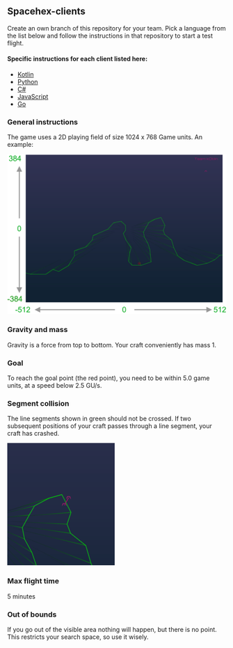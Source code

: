 Spacehex-clients
--------
Create an own branch of this repository for your team.
Pick a language from the list below and follow the instructions
in that repository to start a test flight.

#### Specific instructions for each client listed here:
* [Kotlin](spacehex-kotlin-client)
* [Python](spacehex-python-client)
* [C#](spacehex-csharp-client)
* [JavaScript](spacehex-js-client)
* [Go](spacehex-go-client)

### General instructions
The game uses a 2D playing field of size 1024 x 768 Game units.
An example:

![Image](env-image.png)

### Gravity and mass
Gravity is a force from top to bottom. Your craft conveniently has mass 1.

### Goal
To reach the goal point (the red point), you need to be within 5.0 game units, 
at a speed below 2.5 GU/s.

### Segment collision 
The line segments shown in green should not be crossed. If two subsequent positions
of your craft passes through a line segment, your craft has crashed.

![Image](collision.png)

### Max flight time
5 minutes

### Out of bounds
If you go out of the visible area nothing will happen, but there is no point.
This restricts your search space, so use it wisely.